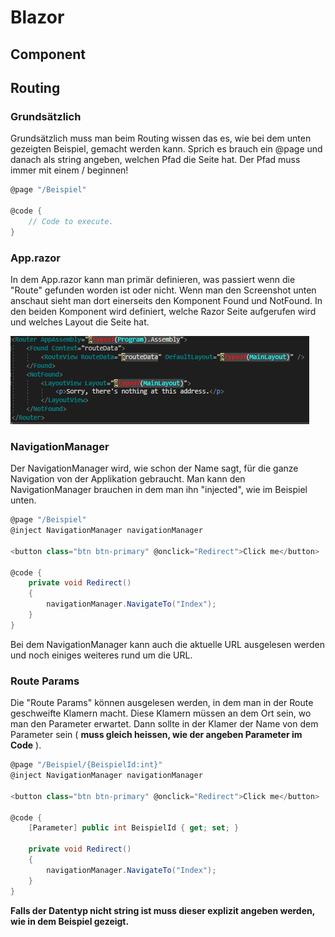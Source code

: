 # Blazor

## Component

## Routing 

### Grundsätzlich

Grundsätzlich muss man beim Routing wissen das es, wie bei dem unten gezeigten Beispiel, gemacht werden kann.
Sprich es brauch ein @page und danach als string angeben, welchen Pfad die Seite hat.
Der Pfad muss immer mit einem / beginnen!

```cs
@page "/Beispiel"

@code {
	// Code to execute.
}
```

### App.razor

In dem App.razor kann man primär definieren, was passiert wenn die "Route" gefunden worden ist oder nicht.
Wenn man den Screenshot unten anschaut sieht man dort einerseits den Komponent Found und NotFound.
In den beiden Komponent wird definiert, welche Razor Seite aufgerufen wird und welches Layout die Seite hat.

![Alt text](/Images/App.razor.png?raw=true "App.razor Datei")

### NavigationManager

Der NavigationManager wird, wie schon der Name sagt, für die ganze Navigation von der Applikation gebraucht.
Man kann den NavigationManager brauchen in dem man ihn "injected", wie im Beispiel unten.

```cs
@page "/Beispiel"
@inject NavigationManager navigationManager

<button class="btn btn-primary" @onclick="Redirect">Click me</button>

@code {
	private void Redirect()
	{
		navigationManager.NavigateTo("Index");
	}
}
```

Bei dem NavigationManager kann auch die aktuelle URL ausgelesen werden und noch einiges weiteres rund um die URL.

### Route Params

Die "Route Params" können ausgelesen werden, in dem man in der Route geschweifte Klamern macht.
Diese Klamern müssen an dem Ort sein, wo man den Parameter erwartet.
Dann sollte in der Klamer der Name von dem Parameter sein ( **muss gleich heissen, wie der angeben Parameter im Code** ).

```cs
@page "/Beispiel/{BeispielId:int}"
@inject NavigationManager navigationManager

<button class="btn btn-primary" @onclick="Redirect">Click me</button>

@code {
	[Parameter] public int BeispielId { get; set; }
	
	private void Redirect()
	{
		navigationManager.NavigateTo("Index");
	}
}
```

**Falls der Datentyp nicht string ist muss dieser explizit angeben werden, wie in dem Beispiel gezeigt.**


